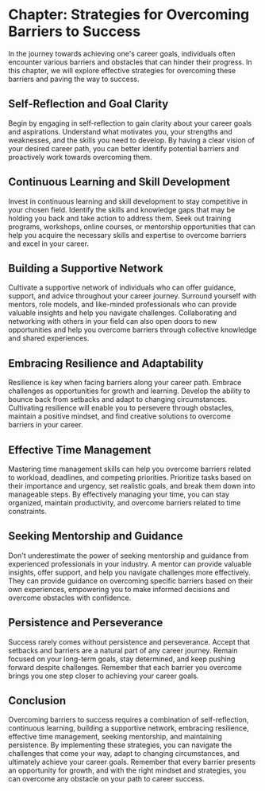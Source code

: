 Chapter: Strategies for Overcoming Barriers to Success
======================================================

In the journey towards achieving one's career goals, individuals often encounter various barriers and obstacles that can hinder their progress. In this chapter, we will explore effective strategies for overcoming these barriers and paving the way to success.

Self-Reflection and Goal Clarity
--------------------------------

Begin by engaging in self-reflection to gain clarity about your career goals and aspirations. Understand what motivates you, your strengths and weaknesses, and the skills you need to develop. By having a clear vision of your desired career path, you can better identify potential barriers and proactively work towards overcoming them.

Continuous Learning and Skill Development
-----------------------------------------

Invest in continuous learning and skill development to stay competitive in your chosen field. Identify the skills and knowledge gaps that may be holding you back and take action to address them. Seek out training programs, workshops, online courses, or mentorship opportunities that can help you acquire the necessary skills and expertise to overcome barriers and excel in your career.

Building a Supportive Network
-----------------------------

Cultivate a supportive network of individuals who can offer guidance, support, and advice throughout your career journey. Surround yourself with mentors, role models, and like-minded professionals who can provide valuable insights and help you navigate challenges. Collaborating and networking with others in your field can also open doors to new opportunities and help you overcome barriers through collective knowledge and shared experiences.

Embracing Resilience and Adaptability
-------------------------------------

Resilience is key when facing barriers along your career path. Embrace challenges as opportunities for growth and learning. Develop the ability to bounce back from setbacks and adapt to changing circumstances. Cultivating resilience will enable you to persevere through obstacles, maintain a positive mindset, and find creative solutions to overcome barriers in your career.

Effective Time Management
-------------------------

Mastering time management skills can help you overcome barriers related to workload, deadlines, and competing priorities. Prioritize tasks based on their importance and urgency, set realistic goals, and break them down into manageable steps. By effectively managing your time, you can stay organized, maintain productivity, and overcome barriers related to time constraints.

Seeking Mentorship and Guidance
-------------------------------

Don't underestimate the power of seeking mentorship and guidance from experienced professionals in your industry. A mentor can provide valuable insights, offer support, and help you navigate challenges more effectively. They can provide guidance on overcoming specific barriers based on their own experiences, empowering you to make informed decisions and overcome obstacles with confidence.

Persistence and Perseverance
----------------------------

Success rarely comes without persistence and perseverance. Accept that setbacks and barriers are a natural part of any career journey. Remain focused on your long-term goals, stay determined, and keep pushing forward despite challenges. Remember that each barrier you overcome brings you one step closer to achieving your career goals.

Conclusion
----------

Overcoming barriers to success requires a combination of self-reflection, continuous learning, building a supportive network, embracing resilience, effective time management, seeking mentorship, and maintaining persistence. By implementing these strategies, you can navigate the challenges that come your way, adapt to changing circumstances, and ultimately achieve your career goals. Remember that every barrier presents an opportunity for growth, and with the right mindset and strategies, you can overcome any obstacle on your path to career success.
